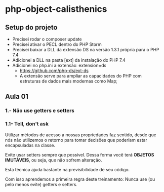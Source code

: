 # php-object-calisthenics

## Setup do projeto

* Precisei rodar o composer update
* Precisei ativar o PECL dentro do PHP Storm
* Precisei baixar a DLL da extensão DS na versão 1.3.1 própria para o PHP 7.4
* Adicionei a DLL na pasta [ext] da instalação do PHP 7.4
* Adicionei no php.ini a extensão: extension=ds
	* https://github.com/php-ds/ext-ds
	*  A extensão serve para ampliar as capacidades do PHP com estruturas de dados mais modernas como Map;


## Aula 01

### 1.- Não use getters e setters
###	1.1- Tell, don't ask

Utilizar métodos de acesso a nossas propriedades faz sentido, desde que nós não utilizemos o retorno para tomar decisões que poderiam estar encapsuladas na classe.

Evite usar setters sempre que possível. Dessa forma você terá **OBJETOS IMUTÁVEIS**, ou seja, que não sofrem alteração. 

Esta técnica ajuda bastante na previsibilidade de seu código.

Com isso aprendemos a primeira regra deste treinamento: Nunca use (ou pelo menos evite) getters e setters.



	
